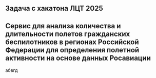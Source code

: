 ## Задача с хакатона ЛЦТ 2025
## Сервис для анализа количества и длительности полетов гражданских беспилотников в регионах Российской Федерации для определения полетной активности на основе данных Росавиации

абвгд